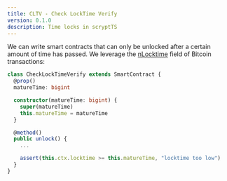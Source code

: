 ```yaml
---
title: CLTV - Check LockTime Verify
version: 0.1.0
description: Time locks in scryptTS
---
```


We can write smart contracts that can only be unlocked after a certain amount of time has passed. We leverage the [nLocktime](https://wiki.bitcoinsv.io/index.php/NLocktime_and_nSequence) field of Bitcoin transactions:

```ts
class CheckLockTimeVerify extends SmartContract {
  @prop()
  matureTime: bigint

  constructor(matureTime: bigint) {
    super(matureTime)
    this.matureTime = matureTime
  }

  @method()
  public unlock() {
    ...

    assert(this.ctx.locktime >= this.matureTime, "locktime too low")
  }
}
```
